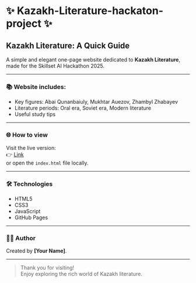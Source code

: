 # ✨ Kazakh-Literature-hackaton-project ✨

## Kazakh Literature: A Quick Guide

A simple and elegant one-page website dedicated to **Kazakh Literature**, made for the Skillset AI Hackathon 2025.

---

### 📚 Website includes:
- Key figures: Abai Qunanbaiuly, Mukhtar Auezov, Zhambyl Zhabayev
- Literature periods: Oral era, Soviet era, Modern literature
- Useful study tips

---

### 🌐 How to view
Visit the live version:  
👉 [Link](https://aizertosh1.github.io/Kazakh-Literature-hackaton-ai/)  
or open the `index.html` file locally.

---

### 🛠️ Technologies
- HTML5
- CSS3
- JavaScript
- GitHub Pages

---

### 👩‍💻 Author
Created by **[Your Name]**.

---
> Thank you for visiting!  
> Enjoy exploring the rich world of Kazakh literature.
